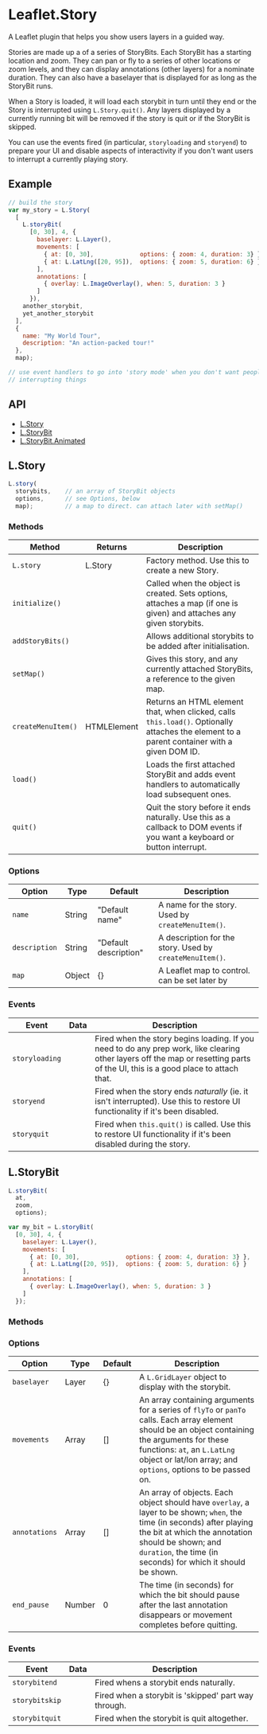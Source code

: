 # Leaflet.Story

A Leaflet plugin that helps you show users layers in a guided way.

Stories are made up a of a series of StoryBits. Each StoryBit has a starting location and zoom. They can pan or fly to a series of other locations or zoom levels, and they can display annotations (other layers) for a nominate duration. They can also have a baselayer that is displayed for as long as the StoryBit runs.

When a Story is loaded, it will load each storybit in turn until they end or the Story is interrupted using `L.Story.quit()`. Any layers displayed by a currently running bit will be removed if the story is quit or if the StoryBit is skipped.

You can use the events fired (in particular, `storyloading` and `storyend`) to prepare your UI and disable aspects of interactivity if you don't want users to interrupt a currently playing story.

## Example

```js
// build the story
var my_story = L.Story(
  [
    L.storyBit(
      [0, 30], 4, {
        baselayer: L.Layer(),
        movements: [
          { at: [0, 30],             options: { zoom: 4, duration: 3} },
          { at: L.LatLng([20, 95]),  options: { zoom: 5, duration: 6} }
        ],
        annotations: [
          { overlay: L.ImageOverlay(), when: 5, duration: 3 }
        ]
      }),
    another_storybit,
    yet_another_storybit
  ],
  {
    name: "My World Tour",
    description: "An action-packed tour!"
  },
  map);

// use event handlers to go into 'story mode' when you don't want people
// interrupting things 
```

## API
  - [L.Story](#lstory)
  - [L.StoryBit](#lstorybit)
  - [L.StoryBit.Animated](#lstorybitanimated)

## L.Story

```js
L.story(
  storybits,    // an array of StoryBit objects
  options,      // see Options, below
  map);         // a map to direct. can attach later with setMap()
```

### Methods

Method             | Returns     | Description 
-------------------|-------------|------------
`L.story`          | L.Story     | Factory method. Use this to create a new Story.
`initialize()`     |             | Called when the object is created. Sets options, attaches a map (if one is given) and attaches any given storybits.
`addStoryBits()`   |             | Allows additional storybits to be added after initialisation.
`setMap()`         |             | Gives this story, and any currently attached StoryBits, a reference to the given map.
`createMenuItem()` | HTMLElement | Returns an HTML element that, when clicked, calls `this.load()`. Optionally attaches the element to a parent container with a given DOM ID.
`load()`           |             | Loads the first attached StoryBit and adds event handlers to automatically load subsequent ones.
`quit()`           |             | Quit the story before it ends naturally. Use this as a callback to DOM events if you want a keyboard or button interrupt.

### Options

Option        | Type   | Default | Description
--------------|--------|---------|------------
`name`        | String | "Default name"        | A name for the story. Used by `createMenuItem()`. 
`description` | String | "Default description" | A description for the story. Used by `createMenuItem()`.
`map`         | Object | {}                    | A Leaflet map to control. can be set later by 

### Events

Event          | Data | Description
---------------|------|-------------
`storyloading` |      | Fired when the story begins loading. If you need to do any prep work, like clearing other layers off the map or resetting parts of the UI, this is a good place to attach that.
`storyend`     |      | Fired when the story ends _naturally_ (ie. it isn't interrupted). Use this to restore UI functionality if it's been disabled.
`storyquit`    |      | Fired when `this.quit()` is called. Use this to restore UI functionality if it's been disabled during the story.

## L.StoryBit

```js
L.storyBit(
  at,
  zoom,
  options);

var my_bit = L.storyBit(
  [0, 30], 4, {
    baselayer: L.Layer(),
    movements: [
      { at: [0, 30],             options: { zoom: 4, duration: 3} },
      { at: L.LatLng([20, 95]),  options: { zoom: 5, duration: 6} }
    ],
    annotations: [
      { overlay: L.ImageOverlay(), when: 5, duration: 3 }
    ]
  });
```

### Methods

### Options

Option        | Type   | Default | Description                     
--------------|--------|---------|---------------------------------
`baselayer`   | Layer  | {}      | A `L.GridLayer` object to display with the storybit.
`movements`   | Array  | []      | An array containing arguments for a series of `flyTo` or `panTo` calls. Each array element should be an object containing the arguments for these functions: `at`, an `L.LatLng` object or lat/lon array; and `options`, options to be passed on.
`annotations` | Array  | []      | An array of objects. Each object should have `overlay`, a layer to be shown; `when`, the time (in seconds) after playing the bit at which the annotation should be shown; and `duration`, the time (in seconds) for which it should be shown.
`end_pause`   | Number | 0       | The time (in seconds) for which the bit should pause after the last annotation disappears or movement completes before quitting.

### Events

Event         | Data | Description
--------------|------|-------------
`storybitend` |      | Fired whens a storybit ends naturally.
`storybitskip`|      | Fired when a storybit is 'skipped' part way through.
`storybitquit`|      | Fired when the storybit is quit altogether.


<!-- ## L.StoryBit.Animated

### Methods

### Options

### Events -->
